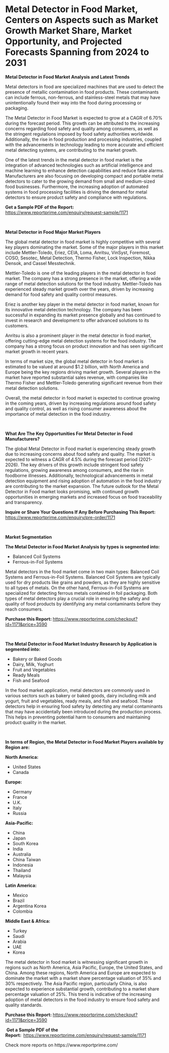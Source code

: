 <p><h1>Metal Detector in Food Market, Centers on Aspects such as Market Growth Market Share, Market Opportunity, and Projected Forecasts Spanning from 2024 to 2031</h1></p><p><strong>Metal Detector in Food Market Analysis and Latest Trends</strong></p>
<p><p>Metal detectors in food are specialized machines that are used to detect the presence of metallic contamination in food products. These contaminants can include ferrous, non-ferrous, and stainless-steel metals that may have unintentionally found their way into the food during processing or packaging.</p><p>The Metal Detector in Food Market is expected to grow at a CAGR of 6.70% during the forecast period. This growth can be attributed to the increasing concerns regarding food safety and quality among consumers, as well as the stringent regulations imposed by food safety authorities worldwide. Additionally, the rise in food production and processing industries, coupled with the advancements in technology leading to more accurate and efficient metal detecting systems, are contributing to the market growth.</p><p>One of the latest trends in the metal detector in food market is the integration of advanced technologies such as artificial intelligence and machine learning to enhance detection capabilities and reduce false alarms. Manufacturers are also focusing on developing compact and portable metal detectors to cater to the growing demand from small and medium-sized food businesses. Furthermore, the increasing adoption of automated systems in food processing facilities is driving the demand for metal detectors to ensure product safety and compliance with regulations.</p></p>
<p><strong>Get a Sample PDF of the Report:&nbsp;</strong> <a href="https://www.reportprime.com/enquiry/request-sample/1171">https://www.reportprime.com/enquiry/request-sample/1171</a></p>
<p>&nbsp;</p>
<p><strong>Metal Detector in Food Major Market Players</strong></p>
<p><p>The global metal detector in food market is highly competitive with several key players dominating the market. Some of the major players in this market include Mettler-Toledo, Eriez, CEIA, Loma, Anritsu, VinSyst, Foremost, COSO, Sesotec, Metal Detection, Thermo Fisher, Lock Inspection, Nikka Densok, and Cassel Messtechnik.</p><p>Mettler-Toledo is one of the leading players in the metal detector in food market. The company has a strong presence in the market, offering a wide range of metal detection solutions for the food industry. Mettler-Toledo has experienced steady market growth over the years, driven by increasing demand for food safety and quality control measures.</p><p>Eriez is another key player in the metal detector in food market, known for its innovative metal detection technology. The company has been successful in expanding its market presence globally and has continued to invest in research and development to offer advanced solutions to its customers.</p><p>Anritsu is also a prominent player in the metal detector in food market, offering cutting-edge metal detection systems for the food industry. The company has a strong focus on product innovation and has seen significant market growth in recent years.</p><p>In terms of market size, the global metal detector in food market is estimated to be valued at around $1.2 billion, with North America and Europe being the key regions driving market growth. Several players in the market have reported substantial sales revenue, with companies like Thermo Fisher and Mettler-Toledo generating significant revenue from their metal detection solutions.</p><p>Overall, the metal detector in food market is expected to continue growing in the coming years, driven by increasing regulations around food safety and quality control, as well as rising consumer awareness about the importance of metal detection in the food industry.</p></p>
<p>&nbsp;</p>
<p><strong>What Are The Key Opportunities For Metal Detector in Food Manufacturers?</strong></p>
<p><p>The global Metal Detector in Food market is experiencing steady growth due to increasing concerns about food safety and quality. The market is expected to witness a CAGR of 4.5% during the forecast period (2021-2026). The key drivers of this growth include stringent food safety regulations, growing awareness among consumers, and the rise in foodborne illnesses. Additionally, technological advancements in metal detection equipment and rising adoption of automation in the food industry are contributing to the market expansion. The future outlook for the Metal Detector in Food market looks promising, with continued growth opportunities in emerging markets and increased focus on food traceability and transparency.</p></p>
<p><strong>Inquire or Share Your Questions If Any Before Purchasing This Report:</strong> <a href="https://www.reportprime.com/enquiry/pre-order/1171">https://www.reportprime.com/enquiry/pre-order/1171</a></p>
<p>&nbsp;</p>
<p><strong>Market Segmentation</strong></p>
<p><strong>The Metal Detector in Food Market Analysis by types is segmented into:</strong></p>
<p><ul><li>Balanced Coil Systems</li><li>Ferrous-in-Foil Systems</li></ul></p>
<p><p>Metal detectors in the food market come in two main types: Balanced Coil Systems and Ferrous-in-Foil Systems. Balanced Coil Systems are typically used for dry products like grains and powders, as they are highly sensitive to all types of metals. On the other hand, Ferrous-in-Foil Systems are specialized for detecting ferrous metals contained in foil packaging. Both types of metal detectors play a crucial role in ensuring the safety and quality of food products by identifying any metal contaminants before they reach consumers.</p></p>
<p><strong>Purchase this Report:&nbsp;</strong><a href="https://www.reportprime.com/checkout?id=1171&price=3590">https://www.reportprime.com/checkout?id=1171&price=3590</a></p>
<p>&nbsp;</p>
<p><strong>The Metal Detector in Food Market Industry Research by Application is segmented into:</strong></p>
<p><ul><li>Bakery or Baked Goods</li><li>Dairy, Milk, Yoghurt</li><li>Fruit and Vegetables</li><li>Ready Meals</li><li>Fish and Seafood</li></ul></p>
<p><p>In the food market application, metal detectors are commonly used in various sectors such as bakery or baked goods, dairy including milk and yogurt, fruit and vegetables, ready meals, and fish and seafood. These detectors help in ensuring food safety by detecting any metal contaminants that may have accidentally been introduced during the production process. This helps in preventing potential harm to consumers and maintaining product quality in the market.</p></p>
<p>&nbsp;</p>
<p><strong>In terms of Region, the Metal Detector in Food Market Players available by Region are:</strong></p>
<p>
    <p> <strong> North America: </strong>
        <ul>
            <li>United States</li>
            <li>Canada</li>
        </ul>
        </p> 
    <p> <strong> Europe: </strong>
        <ul>
            <li>Germany</li>
            <li>France</li>
            <li>U.K.</li>
            <li>Italy</li>
            <li>Russia</li>
        </ul>
        </p> 
    <p> <strong> Asia-Pacific: </strong>
        <ul>
            <li>China</li>
            <li>Japan</li>
            <li>South Korea</li>
            <li>India</li>
            <li>Australia</li>
            <li>China Taiwan</li>
            <li>Indonesia</li>
            <li>Thailand</li>
            <li>Malaysia</li>
        </ul>
        </p> 
    <p> <strong> Latin America: </strong>
        <ul>
            <li>Mexico</li>
            <li>Brazil</li>
            <li>Argentina Korea</li>
            <li>Colombia</li>
        </ul>
        </p> 
    <p> <strong> Middle East & Africa: </strong>
        <ul>
            <li>Turkey</li>
            <li>Saudi</li>
            <li>Arabia</li>
            <li>UAE</li>
            <li>Korea</li>
        </ul>
    </p>
    </p>
<p><p>The metal detector in food market is witnessing significant growth in regions such as North America, Asia Pacific, Europe, the United States, and China. Among these regions, North America and Europe are expected to dominate the market with a market share percentage valuation of 35% and 30% respectively. The Asia Pacific region, particularly China, is also expected to experience substantial growth, contributing to a market share percentage valuation of 25%. This trend is indicative of the increasing adoption of metal detectors in the food industry to ensure food safety and quality standards.</p></p>
<p><strong>Purchase this Report: </strong><a href="https://www.reportprime.com/checkout?id=1171&price=3590">https://www.reportprime.com/checkout?id=1171&price=3590</a></p>
<p>&nbsp;<strong>Get a Sample PDF of the Report:&nbsp;&nbsp;</strong><a href="https://www.reportprime.com/enquiry/request-sample/1171">https://www.reportprime.com/enquiry/request-sample/1171</a></p>
<p><strong></strong></p>
<p>Check more reports on https://www.reportprime.com/</p>